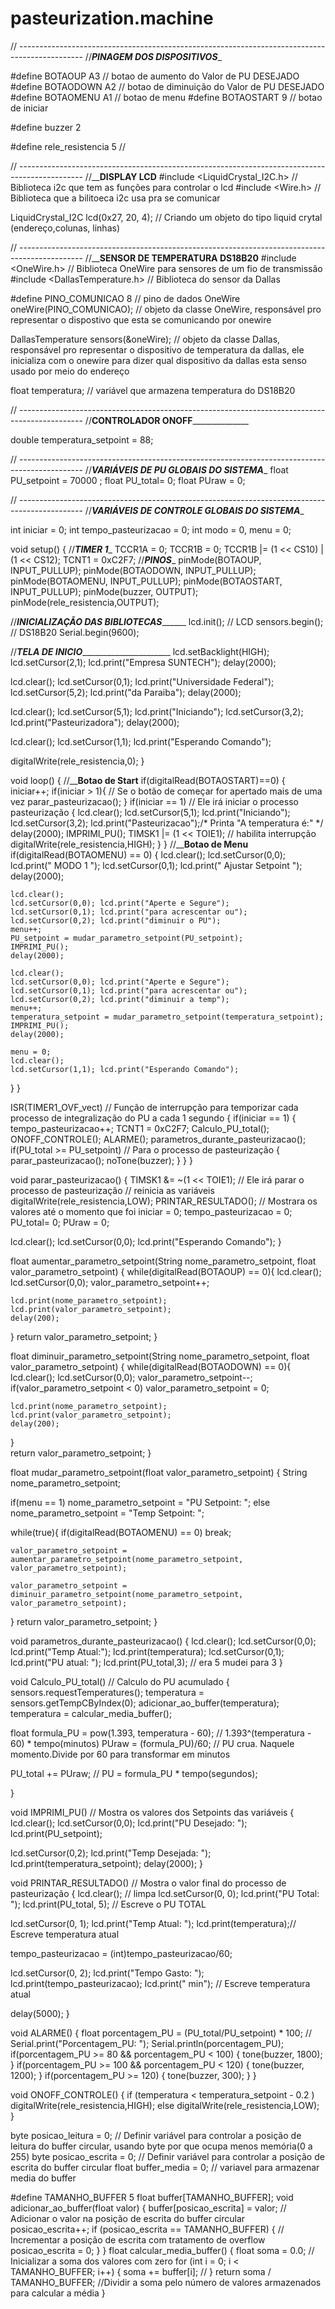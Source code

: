 # pasteurization.machine
// ----------------------------------------------------------------------------------------------
//_________________________________PINAGEM DOS DISPOSITIVOS__________________________________

#define BOTAOUP A3    // botao de aumento do Valor de PU DESEJADO
#define BOTAODOWN A2  // botao de diminuição do Valor de PU DESEJADO
#define BOTAOMENU A1  // botao de menu
#define BOTAOSTART 9  // botao de iniciar

#define buzzer 2

#define rele_resistencia 5 // 


// ----------------------------------------------------------------------------------------------
//____________________________________DISPLAY LCD__________________________________
#include <LiquidCrystal_I2C.h>  // Biblioteca i2c que tem as funções para controlar o lcd
#include <Wire.h>               // Biblioteca que a bilitoeca i2c usa pra se comunicar

LiquidCrystal_I2C lcd(0x27, 20, 4);  // Criando um objeto do tipo liquid crytal (endereço,colunas, linhas)

// ----------------------------------------------------------------------------------------------
//____________________________________SENSOR DE TEMPERATURA DS18B20__________________________________
#include <OneWire.h>            // Biblioteca OneWire para sensores de um fio de transmissão
#include <DallasTemperature.h>  // Biblioteca do sensor da Dallas

#define PINO_COMUNICAO 8          // pino de dados
OneWire oneWire(PINO_COMUNICAO);  // objeto da classe OneWire, responsável pro representar o dispostivo que esta se comunicando por onewire

DallasTemperature sensors(&oneWire);  // objeto da classe Dallas, responsável pro representar o dispositivo de temperatura da dallas, ele inicializa com o onewire para dizer qual dispositivo da dallas esta senso usado por meio do endereço

float temperatura;  // variável que armazena temperatura do DS18B20


// ----------------------------------------------------------------------------------------------
//____________________________________CONTROLADOR ONOFF__________________________________________________
            

double temperatura_setpoint = 88;      


// ----------------------------------------------------------------------------------------------
//_________________________________VARIÁVEIS DE PU GLOBAIS DO SISTEMA__________________________________
float PU_setpoint = 70000
; 
float PU_total= 0;
float PUraw = 0;

// ----------------------------------------------------------------------------------------------
//_________________________________VARIÁVEIS DE CONTROLE GLOBAIS DO SISTEMA__________________________________

int iniciar = 0;
int tempo_pasteurizacao = 0;
int modo = 0, menu = 0;


void setup() 
{
    //_________________________________TIMER 1__________________________________
  TCCR1A = 0;
  TCCR1B = 0;
  TCCR1B |= (1 << CS10) | (1 << CS12);
  TCNT1 = 0xC2F7;
  //_________________________________PINOS__________________________________
  pinMode(BOTAOUP, INPUT_PULLUP);
  pinMode(BOTAODOWN, INPUT_PULLUP);
  pinMode(BOTAOMENU, INPUT_PULLUP);
  pinMode(BOTAOSTART, INPUT_PULLUP);
  pinMode(buzzer, OUTPUT);
  pinMode(rele_resistencia,OUTPUT);


  //_________________INICIALIZAÇÃO DAS BIBLIOTECAS_______________________
  lcd.init(); // LCD
  sensors.begin(); // DS18B20
  Serial.begin(9600);
  
  //_________________TELA DE INICIO_______________________________________
  lcd.setBacklight(HIGH);
  lcd.setCursor(2,1); lcd.print("Empresa SUNTECH");
  delay(2000);

  lcd.clear();
  lcd.setCursor(0,1); lcd.print("Universidade Federal");
  lcd.setCursor(5,2); lcd.print("da Paraiba");
  delay(2000);


  lcd.clear();
  lcd.setCursor(5,1); lcd.print("Iniciando");
  lcd.setCursor(3,2); lcd.print("Pasteurizadora");
  delay(2000);

  lcd.clear();
  lcd.setCursor(1,1); lcd.print("Esperando Comando");

  digitalWrite(rele_resistencia,0);
}

void loop() 
{
  //________________________________________Botao de Start______________________________________
  if(digitalRead(BOTAOSTART)==0)
  {
    iniciar++;
    if(iniciar > 1){ // Se o botão de começar for apertado mais de uma vez
      parar_pasteurizacao();
    }
    if(iniciar == 1) // Ele irá iniciar o processo pasteurização
    {
      lcd.clear();
      lcd.setCursor(5,1); lcd.print("Iniciando"); 
      lcd.setCursor(3,2); lcd.print("Pasteurizacao");/* Printa "A temperatura é:" */
      delay(2000);
      IMPRIMI_PU();
      TIMSK1 |= (1 << TOIE1); // habilita interrupção
      digitalWrite(rele_resistencia,HIGH);
    }
  }
  //________________________________________Botao de Menu______________________________________
  if(digitalRead(BOTAOMENU) == 0)
  {
    lcd.clear();
    lcd.setCursor(0,0); lcd.print("       MODO 1       ");
    lcd.setCursor(0,1); lcd.print("  Ajustar Setpoint  ");
    delay(2000);

    lcd.clear();
    lcd.setCursor(0,0); lcd.print("Aperte e Segure");
    lcd.setCursor(0,1); lcd.print("para acrescentar ou");
    lcd.setCursor(0,2); lcd.print("diminuir o PU");   
    menu++;
    PU_setpoint = mudar_parametro_setpoint(PU_setpoint);
    IMPRIMI_PU();
    delay(2000);

    lcd.clear();
    lcd.setCursor(0,0); lcd.print("Aperte e Segure");
    lcd.setCursor(0,1); lcd.print("para acrescentar ou");
    lcd.setCursor(0,2); lcd.print("diminuir a temp");
    menu++;
    temperatura_setpoint = mudar_parametro_setpoint(temperatura_setpoint);
    IMPRIMI_PU();
    delay(2000);

    menu = 0;
    lcd.clear();
    lcd.setCursor(1,1); lcd.print("Esperando Comando");
  }
}

ISR(TIMER1_OVF_vect) // Função de interrupção para temporizar cada processo de integralização do PU a cada 1 segundo
{
  if(iniciar == 1)
  {
    tempo_pasteurizacao++;
    TCNT1 = 0xC2F7;
    Calculo_PU_total();
    ONOFF_CONTROLE();
    ALARME();
    parametros_durante_pasteurizacao();
    if(PU_total >= PU_setpoint) // Para o processo de pasteurização
    {
      parar_pasteurizacao();
      noTone(buzzer);
    }
  } 
}

void parar_pasteurizacao()
{
  TIMSK1 &= ~(1 << TOIE1); // Ele irá parar o processo de pasteurização
    // reinicia as variáveis
  digitalWrite(rele_resistencia,LOW);
  PRINTAR_RESULTADO(); // Mostrara os valores até o momento que foi
  iniciar = 0;
  tempo_pasteurizacao = 0;
  PU_total= 0;
  PUraw = 0;
  
   
  lcd.clear();
  lcd.setCursor(0,0);
  lcd.print("Esperando Comando");
}

float aumentar_parametro_setpoint(String nome_parametro_setpoint, float valor_parametro_setpoint)
{
  while(digitalRead(BOTAOUP) == 0){
    lcd.clear();
    lcd.setCursor(0,0);
    valor_parametro_setpoint++;
    
    lcd.print(nome_parametro_setpoint); lcd.print(valor_parametro_setpoint);
    delay(200);
  }
  return valor_parametro_setpoint;
}

float diminuir_parametro_setpoint(String nome_parametro_setpoint, float valor_parametro_setpoint)
{
  while(digitalRead(BOTAODOWN) == 0){
    lcd.clear();
    lcd.setCursor(0,0);
    valor_parametro_setpoint--;
    if(valor_parametro_setpoint < 0)
      valor_parametro_setpoint = 0;

    lcd.print(nome_parametro_setpoint); lcd.print(valor_parametro_setpoint);
    delay(200);
  }  
  return valor_parametro_setpoint;
}

float mudar_parametro_setpoint(float valor_parametro_setpoint)
{
  String nome_parametro_setpoint;

  if(menu == 1) nome_parametro_setpoint = "PU Setpoint: ";
  else nome_parametro_setpoint = "Temp Setpoint: ";

  while(true){ 
    if(digitalRead(BOTAOMENU) == 0) break;
    
    valor_parametro_setpoint = aumentar_parametro_setpoint(nome_parametro_setpoint, valor_parametro_setpoint);
    
    valor_parametro_setpoint = diminuir_parametro_setpoint(nome_parametro_setpoint, valor_parametro_setpoint);
  }
  return valor_parametro_setpoint;
}

void parametros_durante_pasteurizacao()
{
  lcd.clear();
  lcd.setCursor(0,0); lcd.print("Temp Atual:"); lcd.print(temperatura);
  lcd.setCursor(0,1); lcd.print("PU atual: "); lcd.print(PU_total,3); // era 5 mudei para 3
}

void Calculo_PU_total() // Calculo do PU acumulado
{
  sensors.requestTemperatures();
  temperatura = sensors.getTempCByIndex(0);
  adicionar_ao_buffer(temperatura);
  temperatura = calcular_media_buffer();

  float formula_PU = pow(1.393, temperatura - 60);   // 1.393^(temperatura - 60) * tempo(minutos)
  PUraw = (formula_PU)/60;        // PU crua. Naquele momento.Divide por 60 para transformar em minutos
  
  PU_total += PUraw;  // PU = formula_PU * tempo(segundos); 

}

void IMPRIMI_PU() // Mostra os valores dos Setpoints das variáveis
{
  lcd.clear();
  lcd.setCursor(0,0); lcd.print("PU Desejado: "); lcd.print(PU_setpoint);

  lcd.setCursor(0,2); lcd.print("Temp Desejada: "); lcd.print(temperatura_setpoint);
  delay(2000);
}

void PRINTAR_RESULTADO() // Mostra o valor final do processo de pasteurização
{
  lcd.clear(); // limpa
  lcd.setCursor(0, 0); lcd.print("PU Total: ");  lcd.print(PU_total, 5); // Escreve o PU TOTAL

  lcd.setCursor(0, 1); lcd.print("Temp Atual: "); lcd.print(temperatura);// Escreve temperatura atual

  tempo_pasteurizacao = (int)tempo_pasteurizacao/60;

  lcd.setCursor(0, 2); lcd.print("Tempo Gasto: "); lcd.print(tempo_pasteurizacao); lcd.print(" min"); // Escreve temperatura atual

  delay(5000);
}



void ALARME()
{
  float porcentagem_PU = (PU_total/PU_setpoint) * 100;
  // Serial.print("Porcentagem_PU: "); Serial.println(porcentagem_PU);
  if(porcentagem_PU >= 80 && porcentagem_PU < 100) {
    tone(buzzer, 1800);
  }
  if(porcentagem_PU >= 100 && porcentagem_PU < 120) {
    tone(buzzer, 1200);
  }
  if(porcentagem_PU >= 120) {
    tone(buzzer, 300);
  }
}

void ONOFF_CONTROLE()
{
  if (temperatura < temperatura_setpoint - 0.2 )
    digitalWrite(rele_resistencia,HIGH);
  else
    digitalWrite(rele_resistencia,LOW);
}

byte posicao_leitura = 0; // Definir variável para controlar a posição de leitura do buffer circular, usando byte por que ocupa menos memória(0 a 255)
byte posicao_escrita = 0; // Definir variável para controlar a posição de escrita do buffer circular
float buffer_media = 0; // variavel para armazenar media do buffer

#define TAMANHO_BUFFER 5
float buffer[TAMANHO_BUFFER];
void adicionar_ao_buffer(float valor) {
  buffer[posicao_escrita] = valor; // Adicionar o valor na posição de escrita do buffer circular
  posicao_escrita++;
  if (posicao_escrita == TAMANHO_BUFFER) { // Incrementar a posição de escrita com tratamento de overflow
    posicao_escrita = 0;
  } 
}
float calcular_media_buffer() {
  float soma = 0.0; // Inicializar a soma dos valores com zero
  for (int i = 0; i < TAMANHO_BUFFER; i++) { 
    soma += buffer[i]; // 
  }
  return soma / TAMANHO_BUFFER; //Dividir a soma pelo número de valores armazenados para calcular a média
}
